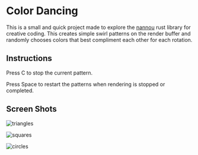 # Color Dancing
This is a small and quick project made to explore the [nannou](https://nannou.cc/) rust library for creative coding. This creates simple swirl patterns on the
render buffer and randomly chooses colors that best compliment each other for each rotation.

## Instructions
Press C to stop the current pattern.

Press Space to restart the patterns when rendering is stopped or completed.

## Screen Shots
![triangles]("images/triangles.png" "Triangles")

![squares]("images/squares.png" "Squares")

![circles]("images/circles.png" "Circles")
